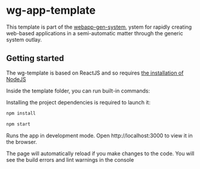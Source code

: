 # wg-app-template
This template is part of the [webapp-gen-system](https://github.com/ddhoogduin/webapp-gen-system), ystem for rapidly creating web-based applications in a semi-automatic matter through the generic system outlay. 

## Getting started

The wg-template is based on ReactJS and so requires [the installation of NodeJS](https://tecadmin.net/install-latest-nodejs-npm-on-ubuntu/) 

Inside the template folder, you can run built-in commands:

Installing the project dependencies is required to launch it:
```sh
npm install
```

```sh
npm start
```

Runs the app in development mode.
Open http://localhost:3000 to view it in the browser.

The page will automatically reload if you make changes to the code.
You will see the build errors and lint warnings in the console

